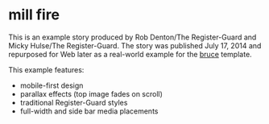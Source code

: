 # mill fire

This is an example story produced by Rob Denton/The Register-Guard and Micky Hulse/The Register-Guard. The story was published July 17, 2014 and repurposed for Web later as a real-world example for the [bruce](https://github.com/rgpages/bruce) template.

This example features:

* mobile-first design
* parallax effects (top image fades on scroll)
* traditional Register-Guard styles
* full-width and side bar media placements

